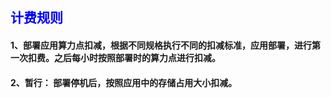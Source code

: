 ## <font color='blue'>计费规则</font>
#### 1、部署应用算力点扣减，根据不同规格执行不同的扣减标准，应用部署，进行第一次扣费。之后每小时按照部署时的算力点进行扣减。

#### 2、暂行： 部署停机后，按照应用中的存储占用大小扣减。

